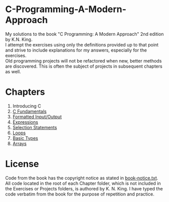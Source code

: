 # C-Programming-A-Modern-Approach
My solutions to the book "C Programming: A Modern Approach" 2nd edition by K.N. King.  
I attempt the exercises using only the definitions provided up to that point and strive to include explanations for my answers, especially for the exercises.  
Old programming projects will not be refactored when new, better methods are discovered. This is often the subject of projects in subsequent chapters as well.  

# Chapters
1. Introducing C
2. [C Fundamentals](./Chapter2/)
3. [Formatted Input/Output](./Chapter3/)
4. [Expressions](./Chapter4/)
5. [Selection Statements](./Chapter5/)
6. [Loops](./Chapter6/)
7. [Basic Types](./Chapter7/)
8. [Arrays](./Chapter8/)

# License
Code from the book has the copyright notice as stated in [book-notice.txt](./book-notice.txt).
All code located in the root of each Chapter folder, which is not included in the Exercises or Projects folders, is authored by K. N. King. I have typed the code verbatim from the book for the purpose of repetition and practice.
